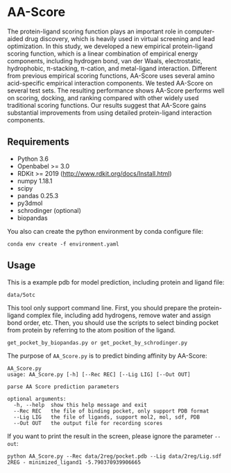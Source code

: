 # AA-Score
The protein-ligand scoring function plays an important role in computer-aided drug discovery, which is heavily used in virtual screening and lead optimization. In this study, we developed a new empirical protein-ligand scoring function, which is a linear combination of empirical energy components, including hydrogen bond, van der Waals, electrostatic, hydrophobic, π-stacking, π-cation, and metal-ligand interaction. Different from previous empirical scoring functions, AA-Score uses several amino acid-specific empirical interaction components. We tested AA-Score on several test sets. The resulting performance shows AA-Score performs well on scoring, docking, and ranking compared with other widely used traditional scoring functions. Our results suggest that AA-Score gains substantial improvements from using detailed protein-ligand interaction components.

## Requirements

* Python 3.6
* Openbabel >= 3.0
* RDKit >= 2019 (http://www.rdkit.org/docs/Install.html)
* numpy 1.18.1
* scipy
* pandas 0.25.3
* py3dmol
* schrodinger (optional)
* biopandas

You also can create the python environment by conda configure file:
```
conda env create -f environment.yaml 
```

## Usage
This is a example pdb for model prediction, including protein and ligand file:
```
data/5otc
```
This tool only support command line. First, you should prepare the protein-ligand complex file, including add hydrogens, remove water and assign bond order, etc. Then, you should use the scripts to select binding pocket from protein by referring to the atom position of the ligand. 
```
get_pocket_by_biopandas.py or get_pocket_by_schrodinger.py 
```
The purpose of `AA_Score.py` is to predict binding affinity by AA-Score:
```
AA_Score.py
usage: AA_Score.py [-h] [--Rec REC] [--Lig LIG] [--Out OUT]

parse AA Score prediction parameters

optional arguments:
  -h, --help  show this help message and exit
  --Rec REC   the file of binding pocket, only support PDB format
  --Lig LIG   the file of ligands, support mol2, mol, sdf, PDB
  --Out OUT   the output file for recording scores
```
If you want to print the result in the screen, please ignore the parameter `--out`:
```
python AA_Score.py --Rec data/2reg/pocket.pdb --Lig data/2reg/Lig.sdf
2REG - minimized_ligand1 -5.790370939906665
```
